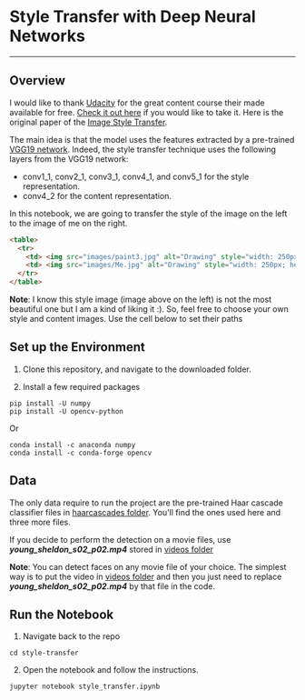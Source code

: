 
# Style Transfer with Deep Neural Networks

---
## Overview

I would like to thank [Udacity](www.udacity.com) for the great content course their made available for free. [Check it out here]() if you would like to take it. Here is the original paper of the [Image Style Transfer](https://www.cv-foundation.org/openaccess/content_cvpr_2016/papers/Gatys_Image_Style_Transfer_CVPR_2016_paper.pdf).

The main idea is that the model uses the features extracted by a pre-trained [VGG19 network](https://arxiv.org/abs/1409.1556). Indeed, the style transfer technique uses the following layers from the VGG19 network:

* conv1_1, conv2_1, conv3_1, conv4_1, and conv5_1 for the style representation. 
* conv4_2 for the content representation.

In this notebook, we are going to transfer the style of the image on the left to the image of me on the right.

```html
<table>
  <tr>
    <td> <img src="images/paint3.jpg" alt="Drawing" style="width: 250px; height: 300px;"/> </td>
    <td> <img src="images/Me.jpg" alt="Drawing" style="width: 250px; height: 300px;"/> </td>
  </tr>
</table>
```
**Note**: I know this style image (image above on the left) is not the most beautiful one but I am a kind of liking it :). So, feel free to choose your own style and content images. Use the cell below to set their paths




## Set up the Environment 

1. Clone this repository, and navigate to the downloaded folder.

2. Install a few required packages 
```
pip install -U numpy 
pip install -U opencv-python
```
Or
```
conda install -c anaconda numpy
conda install -c conda-forge opencv
```

## Data

The only data require to run the project are the pre-trained Haar cascade classifier files in [haarcascades folder](./haarcascades/). You'll find the ones used here and three more files.

If you decide to perform the detection on a movie files, use ***young_sheldon_s02_p02.mp4*** stored in [videos folder](./videos/)

**Note**: You can detect faces on any movie file of your choice. The simplest way is to put the video in [videos folder](./videos/) and then you just need to replace ***young_sheldon_s02_p02.mp4*** by that file in the code.

## Run the Notebook

1. Navigate back to the repo
```shell
cd style-transfer
```

2. Open the notebook and follow the instructions.
```shell
jupyter notebook style_transfer.ipynb
```
